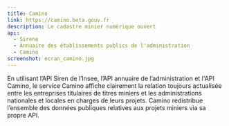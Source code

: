 ```yaml
---
title: Camino
link: https://camino.beta.gouv.fr
description: Le cadastre minier numérique ouvert
api:
  - Sirene
  - Annuaire des établissements publics de l'administration
  - Camino
screenshot: ecran_camino.jpg
---
```

En utilisant l’API Siren de l’Insee, l’API annuaire de l’administration et l'API Camino, le service Camino affiche clairement la relation toujours actualisée entre les entreprises titulaires de titres miniers et les administrations nationales et locales en charges de leurs projets. Camino redistribue l’ensemble des données publiques relatives aux projets miniers via sa propre API.
